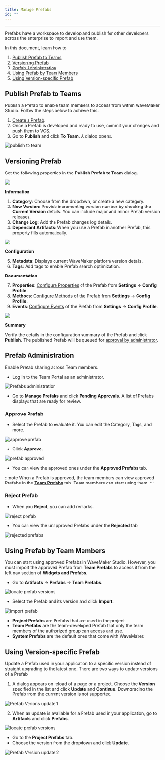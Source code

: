 ```yaml
---
title: Manage Prefabs
id: ""
---
```

---

[Prefabs](/learn/app-development/custom-widgets/prefabs-overview) have a workspace to develop and publish for other developers across the enterprise to import and use them.

In this document, learn how to

1. [Publish Prefab to Teams](#publish-prefab-to-teams)
2. [Versioning Prefab](#versioning-prefab)
3. [Prefab Administration](#prefab-administration)
4. [Using Prefab by Team Members](#using-prefab-by-team-members)
5. [Using Version-specific Prefab](#using-version-specific-prefab)

## Publish Prefab to Teams

Publish a Prefab to enable team members to access from within WaveMaker Studio. Follow the steps below to achieve this.

1. [Create a Prefab](/learn/app-development/custom-widgets/creating-prefabs).
2. Once a Prefab is developed and ready to use, commit your changes and push them to VCS.
2. Go to **Publish** and click **To Team**. A dialog opens.

![publish to team](/learn/assets/prefab-publish-to-team.png)

## Versioning Prefab

Set the following properties in the **Publish Prefab to Team** dialog.

![](/learn/assets/publish-to-team-version.png)

**Information**

1. **Category**: Choose from the dropdown, or create a new category.
2. **New Version**: Provide incrementing version number by checking the **Current Version** details. You can include major and minor Prefab version releases.
3. **Change Log**: Add the Prefab changes log details.
4. **Dependant Artifacts**: When you use a Prefab in another Prefab, this property fills automatically.

![](/learn/assets/manage-prefabs-add-tags.png)

**Configuration**

5. **Metadata**: Displays current WaveMaker platform version details.
6. **Tags**: Add tags to enable Prefab search optimization.

**Documentation**

7. **Properties**: [Configure Properties](/learn/app-development/custom-widgets/creating-prefabs#properties) of the Prefab from **Settings** -> **Config Profile**.
8. **Methods**: [Configure Methods](/learn/app-development/custom-widgets/creating-prefabs#methods) of the Prefab from **Settings** -> **Config Profile**.
9. **Events**: [Configure Events](/learn/app-development/custom-widgets/creating-prefabs#events) of the Prefab from **Settings** -> **Config Profile**.

![](/learn/assets/publish-prefab.png)

**Summary**

Verify the details in the configuration summary of the Prefab and click **Publish**. The published Prefab will be queued for [approval by administrator](#prefab-administration). 

## Prefab Administration

Enable Prefab sharing across Team members.

- Log in to the Team Portal as an administrator.

![Prefabs administration](/learn/assets/admin-prefabs.png)

- Go to **Manage Prefabs** and click **Pending Approvals**. A list of Prefabs displays that are ready for review.

### Approve Prefab

- Select the Prefab to evaluate it. You can edit the Category, Tags, and more. 

![approve prefab](/learn/assets/approve-prefab.png)

- Click **Approve**. 

![prefab approved](/learn/assets/prefab-approved.png)

- You can view the approved ones under the **Approved Prefabs** tab.

:::note
When a Prefab is approved, the team members can view approved Prefabs in the **[Team Prefabs](/learn/teams/manage-prefabs#using-prefab-by-team-members)** tab. Team members can start using them.
:::

### Reject Prefab

- When you **Reject**, you can add remarks. 

![reject prefab](/learn/assets/reject-prefab.png)

- You can view the unapproved Prefabs under the **Rejected** tab.

![rejected prefabs](/learn/assets/prefab-rejected.png)

## Using Prefab by Team Members

You can start using approved Prefabs in WaveMaker Studio. However, you must import the approved Prefab from **Team Prefabs** to access it from the left nav section of **Widgets and Prefabs**. 

- Go to **Artifacts** -> **Prefabs** -> **Team Prefabs**.

![locate prefab versions](/learn/assets/artifacts-prefabs.png)

- Select the Prefab and its version and click **Import**.

![import prefab](/learn/assets/import-prefab.png)

- **Project Prefabs** are Prefabs that are used in the project.
- **Team Prefabs** are the team-developed Prefab that only the team members of the authorized group can access and use. 
- **System Prefabs** are the default ones that come with WaveMaker.

## Using Version-specific Prefab

Update a Prefab used in your application to a specific version instead of straight upgrading to the latest one. There are two ways to update versions of a Prefab. 

1. A dialog appears on reload of a page or a project. Choose the **Version** specified in the list and click **Update** and **Continue**. Downgrading the Prefab from the current version is not supported.

![Prefab Verions update 1](/learn/assets/update-prefab-choose-version-on-page-load.png)

2. When an update is available for a Prefab used in your application, go to **Artifacts** and click **Prefabs**.

![locate prefab versions](/learn/assets/artifacts-prefabs.png)

- Go to the **Project Prefabs** tab. 
- Choose the version from the dropdown and click **Update**.

![Prefab Version update 2](/learn/assets/artifact-prefab-choose-version.png)